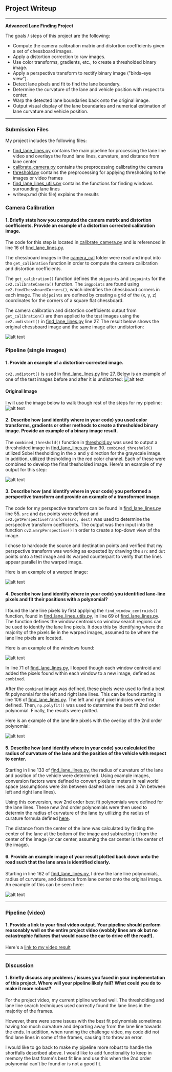 ## Project Writeup

---

**Advanced Lane Finding Project**

The goals / steps of this project are the following:

* Compute the camera calibration matrix and distortion coefficients given a set of chessboard images.
* Apply a distortion correction to raw images.
* Use color transforms, gradients, etc., to create a thresholded binary image.
* Apply a perspective transform to rectify binary image ("birds-eye view").
* Detect lane pixels and fit to find the lane boundary.
* Determine the curvature of the lane and vehicle position with respect to center.
* Warp the detected lane boundaries back onto the original image.
* Output visual display of the lane boundaries and numerical estimation of lane curvature and vehicle position.

[//]: # (Image References)

[image1]: ./output_images/undistorted_chessboard.png "Undistorted Chessboard"
[image2]: ./output_images/undistorted_lane_lines.png "Undistorted Lane Lines"
[image3]: ./output_images/test_images_overlay_step1_threshold/test3.jpg "Binary Example"
[image4]: ./output_images/test_images_overlay_step2_perspective/test3.jpg "Warped Example"
[image5]: ./output_images/test_images_overlay_step3_windows/test3.jpg "Window Overlay Example"
[image6]: ./output_images/test_images_overlay_step4_polyfit/test3.jpg "Polyfit Line Example"
[image7]: ./output_images/test_images_with_lane_line_overlay/test3.jpg "Result Output"
[image8]: ./test_images/test3.jpg "Undistorted Lane Line Image"
[video1]: https://www.youtube.com/watch?v=tTAImRSo81s "Video"

---
### Submission Files

My project includes the following files:
* [find_lane_lines.py](find_lane_lines.py) contains the main pipeline for processing the lane line video and overlays the found lane lines, curvature, and distance from lane center
* [calibrate_camera.py](calibrate_camera.py) contains the preprocessing calibrating the camera
* [threshold.py](threshold.py) contains the preprocessing for applying thresholding to the images or video frames
* [find_lane_lines_utils.py](find_lane_lines_utils.py) contains the functions for finding windows surrounding lane lines
* writeup.md (this file) explains the results

### Camera Calibration

#### 1. Briefly state how you computed the camera matrix and distortion coefficients. Provide an example of a distortion corrected calibration image.

The code for this step is located in [calibrate_camera.py](calibrate_camera.py) and is referenced in line 16 of [find_lane_lines.py](find_lane_lines.py).

The chessboard images in the [camera_cal](camera_cal) folder were read and input into the `get_calibration` function in order to compute the camera calibration and distortion coefficients. 

The `get_calibration()` function defines the `objpoints` and `imgpoints` for the `cv2.calibrateCamera()` function. The `imgpoints` are found using `cv2.findChessboardCorners()`, which identifies the chessboard corners in each image. The `objpoints` are defined by creating a grid of the (x, y, z) coordinates for the corners of a square flat chessboard. 

The camera calibration and distortion coefficients output from `get_calibration()` are then applied to the test images using the `cv2.undistort()` in [find_lane_lines.py](find_lane_lines.py) line 27. The result below shows the original chessboard image and the same image after undistortion: 

![alt text][image1]

### Pipeline (single images)

#### 1. Provide an example of a distortion-corrected image.

`cv2.undistort()` is used in [find_lane_lines.py](find_lane_lines.py) line 27. Below is an example of one of the test images before and after it is undistorted:
![alt text][image2]

#### Original Image

I will use the image below to walk though rest of the steps for my pipeline:
![alt text][image8]

#### 2. Describe how (and identify where in your code) you used color transforms, gradients or other methods to create a thresholded binary image.  Provide an example of a binary image result.

The `combined_threshold()` function in [threshold.py](threshold.py) was used to output a thresholded image in [find_lane_lines.py](find_lane_lines.py) line 30. `combined_threshold()` utilized Sobel thesholding in the x and y direction for the grayscale image. In addition, utilized thesholding in the red color channel. Each of these were combined to develop the final thesholded image. Here's an example of my output for this step:

![alt text][image3]

#### 3. Describe how (and identify where in your code) you performed a perspective transform and provide an example of a transformed image.

The code for my perspective transform can be found in [find_lane_lines.py](find_lane_lines.py) line 55. `src` and `dst` points were defined and `cv2.getPerspectiveTransform(src, dest)` was used to determine the perspective transform coefficients. The output was then input into the function `cv2.warpPerspective()` in order to create a top-down view of the image.  

I chose to hardcode the source and destination points and verified that my perspective transform was working as expected by drawing the `src` and `dst` points onto a test image and its warped counterpart to verify that the lines appear parallel in the warped image.

Here is an example of a warped image:

![alt text][image4]

#### 4. Describe how (and identify where in your code) you identified lane-line pixels and fit their positions with a polynomial?

I found the lane line pixels by first applying the `find_window_centroids()` function, found in [find_lane_lines_utils.py](find_lane_lines_utils.py), in line 69 of [find_lane_lines.py](find_lane_lines.py). The function defines the window centroids so window search regions can be used to identify the lane line pixels. It does this by identifying where the majority of the pixels lie in the warped images, assumed to be where the lane line pixels are located. 

Here is an example of the windows found:

![alt text][image5]

In line 71 of [find_lane_lines.py](find_lane_lines.py), I looped though each window centroid and added the pixels found within each window to a new image, defined as `combined`. 

After the `combined` image was defined, these pixels were used to find a best fit polynomial for the left and right lane lines. This can be found starting in line 106 of [find_lane_lines.py](find_lane_lines.py). The left and right pixel indicies were first defined. Then, `np.polyfit()` was used to determine the best fit 2nd order polynomial. Finally, the results were plotted. 

Here is an example of the lane line pixels with the overlay of the 2nd order polynomial:

![alt text][image6]

#### 5. Describe how (and identify where in your code) you calculated the radius of curvature of the lane and the position of the vehicle with respect to center.

Starting in line 133 of [find_lane_lines.py](find_lane_lines.py), the radius of curvature of the lane and position of the vehicle were determined. Using example images, conversion factors were defined to convert pixels to meters in real world space (assumptions were 3m between dashed lane lines and 3.7m between left and right lane lines). 

Using this conversion, new 2nd order best fit polynomials were defined for the lane lines. These new 2nd order polynomials were then used to determin the radius of curvature of the lane by utilizing the radius of curature formula defined [here](http://www.intmath.com/applications-differentiation/8-radius-curvature.php).

The distance from the center of the lane was calculated by finding the center of the lane at the bottom of the image and subtracting it from the center of the image (or car center, assuming the car center is the center of the image). 

#### 6. Provide an example image of your result plotted back down onto the road such that the lane area is identified clearly.

Starting in line 162 of [find_lane_lines.py](find_lane_lines.py), I drew the lane line polynomials, radius of curvature, and distance from lane center onto the original image. An example of this can be seen here:

![alt text][image7]

---

### Pipeline (video)

#### 1. Provide a link to your final video output.  Your pipeline should perform reasonably well on the entire project video (wobbly lines are ok but no catastrophic failures that would cause the car to drive off the road!).

Here's a [link to my video result](https://www.youtube.com/watch?v=tTAImRSo81s)

---

### Discussion

#### 1. Briefly discuss any problems / issues you faced in your implementation of this project.  Where will your pipeline likely fail?  What could you do to make it more robust?

For the project video, my current pipline worked well. The thresholding and lane line search techniques used correctly found the lane lines in the majority of the frames. 

However, there were some issues with the best fit polynomials sometimes having too much curvature and departing away from the lane line towards the ends. In addition, when running the challenge video, my code did not find lane lines in some of the frames, causing it to throw an error. 

I would like to go back to make my pipeline more robust to handle the shortfalls described above. I would like to add functionality to keep in memory the last frame's best fit line and use this when the 2nd order polynomial can't be found or is not a good fit.  
